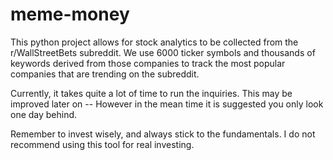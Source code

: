 # meme-money

This python project allows for stock analytics to be collected from the r/WallStreetBets subreddit. We use 6000 ticker symbols and thousands of keywords derived from those companies to track the most popular companies that are trending on the subreddit.

Currently, it takes quite a lot of time to run the inquiries. This may be improved later on -- However in the mean time it is suggested you only look one day behind.

Remember to invest wisely, and always stick to the fundamentals. I do not recommend using this tool for real investing.